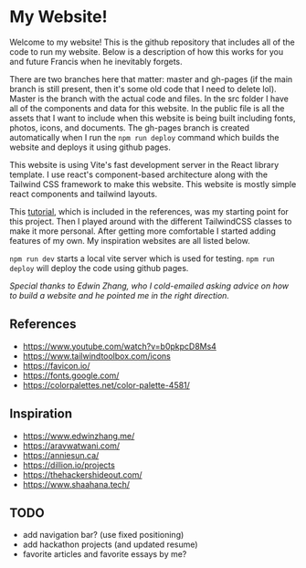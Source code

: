 # My Website!

Welcome to my website! This is the github repository that includes all of the code to run my website. Below is a description of how this works for you and future Francis when he inevitably forgets.

There are two branches here that matter: master and gh-pages (if the main branch is still present, then it's some old code that I need to delete lol). Master is the branch with the actual code and files. In the src folder I have all of the components and data for this website. In the public file is all the assets that I want to include when this website is being built including fonts, photos, icons, and documents. The gh-pages branch is created automatically when I run the `npm run deploy` command which builds the website and deploys it using github pages.

This website is using Vite's fast development server in the React library template. I use react's component-based architecture along with the Tailwind CSS framework to make this website. This website is mostly simple react components and tailwind layouts.

This [tutorial](https://www.youtube.com/watch?v=b0pkpcD8Ms4 'Tutorial'), which is included in the references, was my starting point for this project. Then I played around with the different TailwindCSS classes to make it more personal. After getting more comfortable I started adding features of my own. My inspiration websites are all listed below.

`npm run dev` starts a local vite server which is used for testing. `npm run deploy` will deploy the code using github pages. 

*Special thanks to Edwin Zhang, who I cold-emailed asking advice on how to build a website and he pointed me in the right direction.*

## References
- https://www.youtube.com/watch?v=b0pkpcD8Ms4
- https://www.tailwindtoolbox.com/icons
- https://favicon.io/
- https://fonts.google.com/
- https://colorpalettes.net/color-palette-4581/

## Inspiration
- https://www.edwinzhang.me/
- https://aravwatwani.com/
- https://anniesun.ca/
- https://dillion.io/projects
- https://thehackershideout.com/
- https://www.shaahana.tech/

## TODO
- add navigation bar? (use fixed positioning)
- add hackathon projects (and updated resume)
- favorite articles and favorite essays by me?
